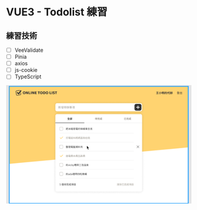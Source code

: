 # VUE3 - Todolist 練習

## 練習技術

- [ ] VeeValidate
- [ ] Pinia
- [ ] axios
- [ ] js-cookie
- [ ] TypeScript

![alt text](image.png)
